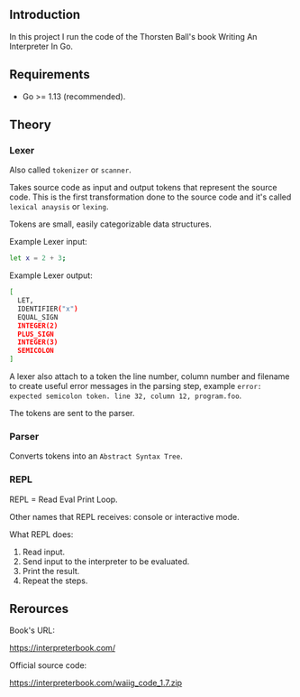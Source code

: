 ## Introduction

In this project I run the code of the Thorsten Ball's book Writing An Interpreter In Go.

## Requirements

- Go >= 1.13 (recommended).

## Theory

### Lexer

Also called `tokenizer` or `scanner`.

Takes source code as input and output tokens that represent the source code. This is the first transformation done to the source code and it's called `lexical anaysis` or `lexing`.

Tokens are small, easily categorizable data structures.

Example Lexer input:

```bash
let x = 2 + 3;
```

Example Lexer output:

```bash
[
  LET,
  IDENTIFIER("x")
  EQUAL_SIGN
  INTEGER(2)
  PLUS_SIGN
  INTEGER(3)
  SEMICOLON
]
```

A lexer also attach to a token the line number, column number and filename to create useful error messages in the parsing step, example `error: expected semicolon token. line 32, column 12, program.foo`.

The tokens are sent to the parser.

### Parser

Converts tokens into an `Abstract Syntax Tree`.

### REPL

REPL = Read Eval Print Loop.

Other names that REPL receives: console or interactive mode.

What REPL does:

1. Read input.
2. Send input to the interpreter to be evaluated.
3. Print the result.
4. Repeat the steps.

## Rerources

Book's URL: 

<https://interpreterbook.com/>

Official source code:

<https://interpreterbook.com/waiig_code_1.7.zip>

